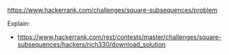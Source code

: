 https://www.hackerrank.com/challenges/square-subsequences/problem

Explain:
- https://www.hackerrank.com/rest/contests/master/challenges/square-subsequences/hackers/rich330/download_solution
